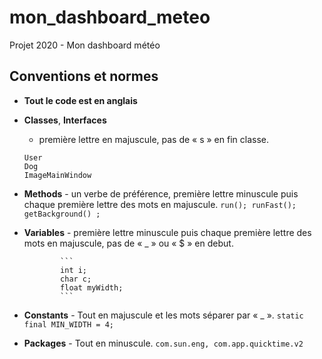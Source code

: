 # mon_dashboard_meteo
Projet 2020 - Mon dashboard météo

## Conventions et normes
-	**Tout le code est en anglais**

-   **Classes**, **Interfaces**
    - première lettre en majuscule, pas de « s » en fin classe.
    ```
    User
    Dog
    ImageMainWindow
    ```
                
-	**Methods**
        - un verbe de préférence, première lettre minuscule puis chaque première lettre des mots en majuscule.
                 ```
                run();
                runFast();
                getBackground() ;
                ```
                
-   **Variables**
        - première lettre minuscule puis chaque première lettre des mots en majuscule, pas de « _ » ou « $ » en debut.
        
                ```
                int i;
                char c;
                float myWidth;
                ```
                
-	**Constants**
        - Tout en majuscule et les mots séparer par « _ ».
                ```
                static final MIN_WIDTH = 4;
                ```
                
-   **Packages**
        - Tout en minuscule.
                ```
                com.sun.eng, com.app.quicktime.v2
                ```

